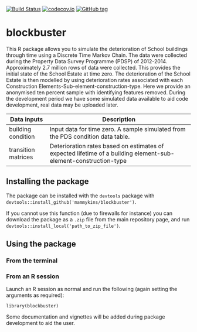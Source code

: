 
[![Build Status](https://travis-ci.org/mammykins/blockbuster.svg?branch=master)](https://travis-ci.org/mammykins/blockbuster)
[![codecov.io](http://codecov.io/github/mammykins/blockbuster/coverage.svg?branch=master)](http://codecov.io/github/mammykins/blockbuster?branch=master)
[![GitHub tag](https://img.shields.io/github/tag/mammykins/blockbuster.svg)]()

# blockbuster


This R package allows you to simulate the deterioration of School buildings through time using a Discrete Time Markov Chain. The data were collected during the Property Data Survey Programme (PDSP) of 2012-2014. Approximately 2.7 million rows of data were collected. This provides the initial state of the School Estate at time zero. The deterioration of the School Estate is then modelled by using deterioration rates associated with each Construction Elements-Sub-element-construction-type. Here we provide an anonymised ten percent sample with identifying features removed. During the development period we have some simulated data available to aid code development, real data may be uploaded later.



|Data inputs|Description|
|---|---|
|building condition|Input data for time zero. A sample simulated from the PDS condition data table.|
|transition matrices|Deterioration rates based on estimates of expected lifetime of a building element-sub-element-construction-type|

## Installing the package

The package can be installed with the `devtools` package with `devtools::install_github('mammykins/blockbuster')`.

If you cannot use this function (due to firewalls for instance) you can download the package as a `.zip` file from the main repository page, and run `devtools::install_local('path_to_zip_file')`.

## Using the package

### From the terminal


### From an R session

Launch an R session as normal and run the following (again setting the arguments as required):

```
library(blockbuster)
```

Some documentation and vignettes will be added during package development to aid the user.

```

